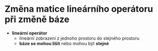 # Změna matice lineárního operátoru při změně báze
- **lineární operátor** 
    - lineární zobrazení z jednoho prostoru do stejného prostoru
    - **báze se mohou lišit** nebo mohou být **stejné**